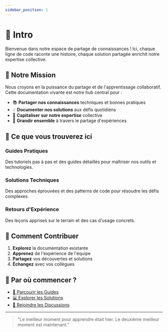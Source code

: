 ```yaml
---
sidebar_position: 1
---
```


# 🚀 Intro

Bienvenue dans notre espace de partage de connaissances ! Ici, chaque ligne de code raconte une histoire, chaque solution partagée enrichit notre expertise collective.

## 🎯 Notre Mission

Nous croyons en la puissance du partage et de l'apprentissage collaboratif. Cette documentation vivante est notre hub central pour :

- 📚 **Partager nos connaissances** techniques et bonnes pratiques
- 💡 **Documenter nos solutions** aux défis quotidiens
- 🔧 **Capitaliser sur notre expertise** collective
- 🤝 **Grandir ensemble** à travers le partage d'expériences

## 💫 Ce que vous trouverez ici

### Guides Pratiques
Des tutoriels pas à pas et des guides détaillés pour maîtriser nos outils et technologies.

### Solutions Techniques
Des approches éprouvées et des patterns de code pour résoudre les défis complexes.

### Retours d'Expérience
Des leçons apprises sur le terrain et des cas d'usage concrets.

## 🚀 Comment Contribuer

1. **Explorez** la documentation existante
2. **Apprenez** de l'expérience de l'équipe
3. **Partagez** vos découvertes et solutions
4. **Échangez** avec vos collègues

## 🎉 Par où commencer ?

- [📖 Parcourir les Guides](/docs/guides)
- [💻 Explorer les Solutions](/docs/solutions)
- [🤝 Rejoindre les Discussions](/docs/discussions)

---

> "Le meilleur moment pour apprendre était hier. Le deuxième meilleur moment est maintenant."
